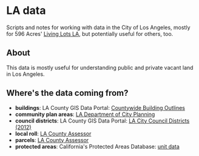 LA data
=======

Scripts and notes for working with data in the City of Los Angeles, mostly for
596 Acres' [Living Lots LA](https://github.com/596acres/livinglots-la), but
potentially useful for others, too.


About
-----

This data is mostly useful for understanding public and private vacant land in
Los Angeles.


Where's the data coming from?
-----------------------------

* **buildings**: LA County GIS Data Portal: [Countywide Building
  Outlines](http://egis3.lacounty.gov/dataportal/2011/04/28/countywide-building-outlines/)
* **community plan areas**: [LA Department of City Planning](http://cityplanning.lacity.org/MapGallery/MapGallery_GISdata/ZipFiles/CPA.zip)
* **council districts**: LA County GIS Data Portal: [LA City Council Districts
  (2012)](http://egis3.lacounty.gov/dataportal/2012/08/07/la-city-council-districts-2012/)
* **local roll**: [LA County
  Assessor](http://assessor.lacounty.gov/extranet/outsidesales/gisdata.aspx)
* **parcels**: [LA County
  Assessor](http://assessor.lacounty.gov/extranet/outsidesales/gisdata.aspx)
* **protected areas**: California's Protected Areas Database: [unit
  data](http://www.calands.org/data)
